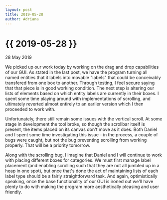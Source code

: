 ```yaml
---
layout: post
title: 2019-05-28
author: Adriana
---
```


{{ 2019-05-28 }}
================

<p class="meta">28 May 2019</p>

We picked up our work today by working on the drag and drop capabilities of our GUI. As stated in the last post, we have the program turning all named entities that it labels into movable "labels" that could be conceivably transfered from one box to another. Through testing, I feel secure saying that that piece is in good working condition. The next step is altering our lists of elements based on which entity labels are currently in their boxes. I spent some time playing around with implementations of scrolling, and ultimately reverted almost entirely to an earlier version which I then proceeded to work with.

Unfortunately, there still remain some issues with the vertical scroll. At some stage in development the tool broke, so though the scrollbar itself is present, the items placed on its canvas don't move as it does. Both Daniel and I spent some time investigating this issue - in the process, a couple of bugs were caught, but not the bug preventing scrolling from working properly. That will be a priority tomorrow.

Along with the scrolling bug, I imagine that Daniel and I will continue to work with placing different boxes for categories. We must first manage label placement (and enabling scrolling such that they are not all jumbled up in a heap in one spot), but once that's done the act of maintaining lists of each label type should be a fairly straightforward task. And again, optimistically speaking, once the base functionality of our GUI is ironed out we'll have plenty to do with making the program more aesthetically pleasing and user friendly.
